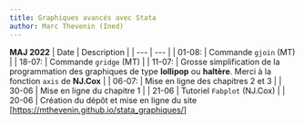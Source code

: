 ```yaml
---
title: Graphiques avancés avec Stata
author: Marc Thevenin (Ined)
---
```



**MAJ 2022**
| Date | Description |
| --- | --- |
| 01-08: | Commande `gjoin`  (MT)  |
| 18-07: | Commande `gridge` (MT)  |
| 11-07: | Grosse simplification de la programmation des graphiques de type **lollipop** ou **haltère**. Merci à la fonction `axis` de **NJ.Cox**  |
| 06-07: | Mise en ligne des chapitres 2 et 3  |
| 30-06 | Mise en ligne du chapitre 1 |
| 21-06 | Tutoriel `Fabplot` (NJ.Cox) |
| 20-06 | Création du dépôt et mise en ligne du site [https://mthevenin.github.io/stata_graphiques/]


